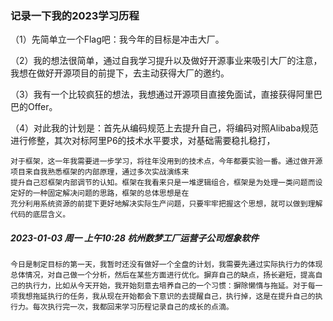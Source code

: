 ### 记录一下我的2023学习历程

（1）先简单立一个Flag吧：我今年的目标是冲击大厂。

（2）我的想法很简单，通过自我学习提升以及做好开源事业来吸引大厂的注意，我想在做好开源项目的前提下，去主动获得大厂的邀约。

（3）我有一个比较疯狂的想法，我想通过开源项目直接免面试，直接获得阿里巴巴的Offer。

（4）对此我的计划是：首先从编码规范上去提升自己，将编码对照Alibaba规范进行修整，其次对标阿里P6的技术水平要求，对基础需要稳扎稳打，

	对于框架，这一年我需要进一步学习，将往年没用到的技术点，今年都要实验一番。通过做开源项目来自我熟悉框架的内部原理，通过多次实战演练来
	提升自己怼框架内部调节的认知。框架在我看来只是一堆逻辑组合，框架是为处理一类问题而设定好的一种固定解决问题的思路，框架的总体思想是在
	充分利用系统资源的前提下更好地解决实际生产问题，只要牢牢把握这个思想，就可以做到理解代码的底层含义。

##### 2023-01-03 周一 上午10:28 杭州数梦工厂运营子公司煜象软件

	今日是制定目标的第一天，我暂时还没有做好一个全盘的计划，我需要先通过实际执行力的体现总体情况，对自己做一个分析，然后在某些方面进行优化。摒弃自己的缺点，扬长避短，提高自己的执行力，比如从今天开始，我开始刻意去培养自己的一个习惯：摒除懒惰与拖延。对于每一项我想拖延执行的任务，我从现在开始都会下意识的去提醒自己，执行掉，这是在提升自己的执行力。每次执行完一次，我都回来学习历程记录自己的成长的点滴。

	